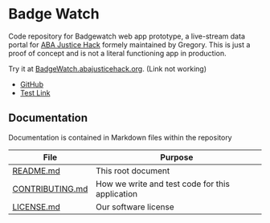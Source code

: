 # Badge Watch

Code repository for Badgewatch web app prototype, a live-stream data portal for
[ABA Justice Hack](https://www.abajusticehack.org) formely maintained by Gregory. This is just a proof of concept and is not a literal functioning app in production.

Try it at [BadgeWatch.abajusticehack.org](https://badgewatch.abajusticehack.org). (Link not working)

* [GitHub](https://github.com/HiGregory/BadgeWatchPrototype)
* [Test Link](#)

## Documentation

Documentation is contained in Markdown files within the repository

| File          | Purpose |
| ------------- | -----------|
| [README.md](README.md) | This root document |
| [CONTRIBUTING.md](CONTRIBUTING.md) | How we write and test code for this application |
| [LICENSE.md](LICENSE.md) | Our software license |
